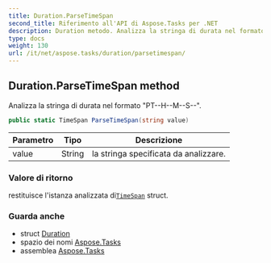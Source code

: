 ```yaml
---
title: Duration.ParseTimeSpan
second_title: Riferimento all'API di Aspose.Tasks per .NET
description: Duration metodo. Analizza la stringa di durata nel formato PTHMS.
type: docs
weight: 130
url: /it/net/aspose.tasks/duration/parsetimespan/
---
```

## Duration.ParseTimeSpan method

Analizza la stringa di durata nel formato "PT--H--M--S--".

```csharp
public static TimeSpan ParseTimeSpan(string value)
```

| Parametro | Tipo | Descrizione |
| --- | --- | --- |
| value | String | la stringa specificata da analizzare. |

### Valore di ritorno

restituisce l'istanza analizzata di[`TimeSpan`](../timespan/) struct.

### Guarda anche

* struct [Duration](../)
* spazio dei nomi [Aspose.Tasks](../../duration/)
* assemblea [Aspose.Tasks](../../../)



